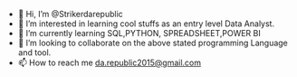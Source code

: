 - 👋 Hi, I’m @Strikerdarepublic
- 👀 I’m interested in learning cool stuffs as an entry level Data Analyst.
- 🌱 I’m currently learning SQL,PYTHON, SPREADSHEET,POWER BI
- 💞️ I’m looking to collaborate on the above stated programming Language and tool.
- 📫 How to reach me da.republic2015@gmail.com

<!---
Strikerdarepublic/Strikerdarepublic is a ✨ special ✨ repository because its `README.md` (this file) appears on your GitHub profile.
You can click the Preview link to take a look at your changes.
--->
